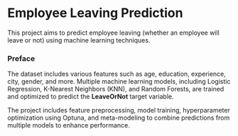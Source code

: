 # Employee Leaving Prediction

This project aims to predict employee leaving (whether an employee will leave or not) using machine learning techniques. 

### Preface

The dataset includes various features such as age, education, experience, city, gender, and more. Multiple machine learning models, including Logistic Regression, K-Nearest Neighbors (KNN), and Random Forests, are trained and optimized to predict the **LeaveOrNot** target variable.

The project includes feature preprocessing, model training, hyperparameter optimization using Optuna, and meta-modeling to combine predictions from multiple models to enhance performance.
